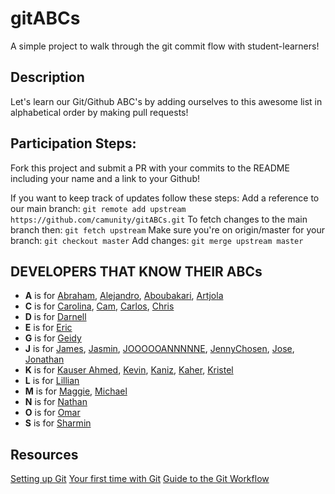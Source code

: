 # gitABCs
A simple project to walk through the git commit flow with student-learners!

## Description
Let's learn our Git/Github ABC's by adding ourselves to this awesome list in alphabetical order by making pull requests!

## Participation Steps: 
Fork this project and submit a PR with your commits to the README including your name and a link to your Github! 

If you want to keep track of updates follow these steps:
Add a reference to our main branch: `git remote add upstream https://github.com/camunity/gitABCs.git`
To fetch changes to the main branch then: `git fetch upstream` 
Make sure you're on origin/master for your branch: `git checkout master`
Add changes: `git merge upstream master` 

## DEVELOPERS THAT KNOW THEIR ABCs
* **A** is for [Abraham](https://github.com/AbrahamLara), [Alejandro](https://github.com/alejo4373), [Aboubakari](https://github.com/AboubakariSoumanouP), [Artjola](https://github.com/artjolameli)
* **C** is for [Carolina](https://github.com/crestrepo12), [Cam](https://github.com/camunity), [Carlos](https://https://github.com/carlosmdiaz), [Chris](https://github.com/CodingWithCDJE)
* **D** is for [Darnell](https://github.com/Darnell10) 
* **E** is for [Eric](https://github.com/husheric)
* **G** is for [Geidy](https://github.com/Geidy)
* **J** is for [James](https://github.com/Jramire16), [Jasmin](https://github.com/jasmincher), [JOOOOOANNNNNE](https://media.giphy.com/media/n9dkax2Z0eCTC/giphy.gif), [JennyChosen](https://github.com/tastystar), [Jose](https://github.com/Josefbautista94), [Jonathan](https://github.com/JonTrader)
* **K** is for [Kauser Ahmed](https://github.com/kauserahmed), [Kevin](https://github.com/kevina101), [Kaniz](https://github.com/knzknz), [Kaher](https://github.com/Cookeemon), [Kristel](https://github.com/kristel-spike)
* **L** is for [Lillian](https://github.com/tygerrtygerr)
* **M** is for [Maggie](https://github.com/margarethchan), [Michael](https://github.com/miker179)
* **N** is for [Nathan](https://github.com/nathanok)
* **O** is for [Omar](https://github.com/Omar-Jimenez3)
* **S** is for [Sharmin](https://github.com/hukushpakush)



## Resources
[Setting up Git](https://docs.github.com/en/github/getting-started-with-github/set-up-git)
[Your first time with Git](http://kbroman.org/github_tutorial/pages/first_time.html)
[Guide to the Git Workflow](https://rogerdudler.github.io/git-guide/)

